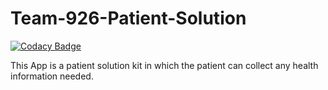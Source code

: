 # Team-926-Patient-Solution

[![Codacy Badge](https://api.codacy.com/project/badge/Grade/6b2d3f6447644450aef901ef657a6c5c)](https://app.codacy.com/gh/BuildForSDGCohort2/Team-926-Frontend?utm_source=github.com&utm_medium=referral&utm_content=BuildForSDGCohort2/Team-926-Frontend&utm_campaign=Badge_Grade_Settings)

This App is a patient solution kit in which the patient can collect any health information needed.

